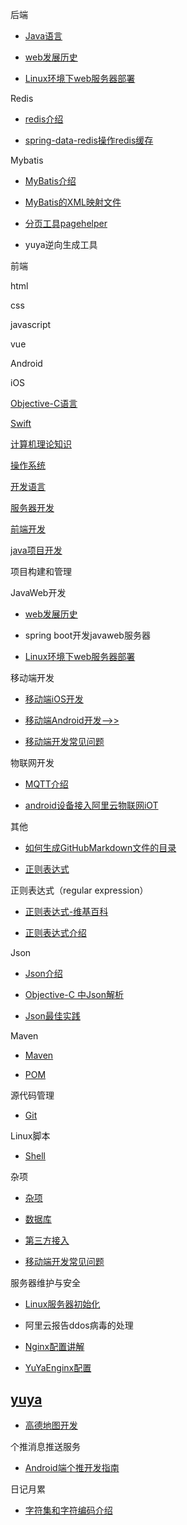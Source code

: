 
后端

* [Java语言](https://github.com/geekist/developer_guide/blob/main/java/java.md)

* [web发展历史](https://github.com/geekist/developer_guide/blob/main/server/history.md)

* [Linux环境下web服务器部署](https://github.com/geekist/developer_guide/blob/main/server/linux_web_installer.md)

Redis
 
* [redis介绍](https://github.com/geekist/developer_guide/blob/main/server/redis.md)

* [spring-data-redis操作redis缓存](https://github.com/geekist/developer_guide/blob/main/server/spring_data_redis.md)

Mybatis

* [MyBatis介绍](https://github.com/geekist/developer_guide/blob/main/server/mybatis/mybatis.md)


* [MyBatis的XML映射文件](https://github.com/geekist/developer_guide/blob/main/server/mybatis/sql_xml.md)

* [分页工具pagehelper](https://github.com/geekist/developer_guide/blob/main/server/mybatis/pagehelper.md)

* yuya逆向生成工具

前端

html

css

javascript

vue


Android


iOS

[Objective-C语言](https://github.com/geekist/developer_guide/blob/main/ios/Objective-C.md)

[Swift]()


[计算机理论知识](https://github.com/geekist/developer_guide/blob/main/计算机理论.md)


[操作系统](https://github.com/geekist/developer_guide/blob/main/operationsystem.md)


[开发语言](https://github.com/geekist/developer_guide/blob/main/developing_language.md)

[服务器开发](https://github.com/geekist/developer_guide/blob/main/server.md)


[前端开发](https://github.com/geekist/developer_guide/blob/main/frontend/frontend.md)

[java项目开发](./java/java_dev.md)

项目构建和管理


JavaWeb开发

* [web发展历史](https://github.com/geekist/developer_guide/blob/main/server/history.md)

* spring boot开发javaweb服务器

* [Linux环境下web服务器部署](https://github.com/geekist/developer_guide/blob/main/server/linux_web_installer.md)




移动端开发

 * [移动端iOS开发](https://github.com/geekist/developer_guide/blob/main/iOS.md)

* [移动端Android开发-->>](https://github.com/geekist/developer_guide/blob/main/android.md)

* [移动端开发常见问题](https://github.com/geekist/developer_guide/blob/main/other/screen-campatible.md)

物联网开发

* [MQTT介绍](./ioT/IoT.md)

* [android设备接入阿里云物联网iOT](./iot/Android连接阿里云MQTT..md)

其他

* [如何生成GitHubMarkdown文件的目录](./tools/tools.md)

* [正则表达式](./regex.md)

正则表达式（regular expression）

* [正则表达式-维基百科](https://zh.wikipedia.org/wiki/%E6%AD%A3%E5%88%99%E8%A1%A8%E8%BE%BE%E5%BC%8F)

* [正则表达式介绍](https://deerchao.cn/tutorials/regex/regex.htm)

Json

* [Json介绍](./json/json_intro.md)


* [Objective-C 中Json解析](./json/objective_c_json.md)


* [Json最佳实践](http://kimmking.github.io/2017/06/06/json-best-practice/)

Maven

* [Maven](https://github.com/geekist/developer_guide/blob/main/server/maven.md)


* [POM](https://github.com/geekist/developer_guide/blob/main/server/pom.md)


源代码管理


 * [Git](https://github.com/geekist/developer_guide/blob/main/git/git.md)

Linux脚本

* [Shell](https://github.com/geekist/developer_guide/blob/main/operationsystem/linux/linux.md)

杂项

 * [杂项](https://github.com/geekist/developer_guide/blob/main/杂项.md)

 * [数据库](https://github.com/geekist/developer_guide/blob/main/database/aliyun_rds.md)

 * [第三方接入](https://github.com/geekist/developer_guide/blob/main/3rd/3rd.md)

* [移动端开发常见问题](https://github.com/geekist/developer_guide/blob/main/other/screen-campatible.md)

服务器维护与安全

* [Linux服务器初始化](https://github.com/geekist/developer_guide/blob/main/operationsystem/linux/linux_server_init.md)

* 阿里云报告ddos病毒的处理

* [Nginx配置讲解](https://github.com/geekist/developer_guide/blob/main/nginx/nginx.md)

* [YuYaEnginx配置](https://github.com/geekist/developer_guide/blob/main/nginx/yuya_nginx_conf.md)


## [yuya](https://github.com/geekist/developer_guide/blob/main/yuya/yuya.md)

* [高德地图开发](https://github.com/geekist/developer_guide/blob/main/gaode_map/gaode_map.md) 

个推消息推送服务

* [Android端个推开发指南](https://github.com/geekist/developer_guide/blob/main/android/3rd/getui.md)

日记月累

* [字符集和字符编码介绍](https://github.com/geekist/developer_guide/blob/main/other/charset.md)
  